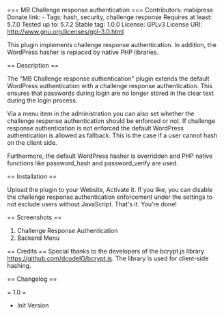 === MB Challenge response authentication ===
Contributors: mabipress
Donate link: -
Tags: hash, security, challenge response
Requires at least: 5.7.0
Tested up to: 5.7.2
Stable tag: 1.0.0
License: GPLv3
License URI: http://www.gnu.org/licenses/gpl-3.0.html

This plugin implements challenge response authentication. In addition, the WordPress hasher is replaced by native PHP libraries.

== Description ==

The "MB Challenge response authentication" plugin extends the
default WordPress authentication with a challenge response authentication.
This ensures that passwords during login are no longer stored in the
clear text during the login process.

Via a menu item in the administration you can also set whether the challenge response authentication should be enforced or not. If challenge response authentication is not enforced
the default WordPress authentication is allowed as fallback.
This is the case if a user cannot hash on the client side.

Furthermore, the default WordPress hasher is overridden and PHP native functions like password_hash and password_verify are used.

== Installation ==

Upload the plugin to your Website, Activate it.
If you like, you can disable the challenge response authentication enforcement
under the settings to not exclude users without JavaScript.
That's it. You're done!

== Screenshots ==

1. Challenge Response Authentication
2. Backend Menu

== Credits ==
Special thanks to the developers of the
bcrypt.js library https://github.com/dcodeIO/bcrypt.js.
The library is used for client-side hashing.

== Changelog ==

= 1.0 =
* Init Version
